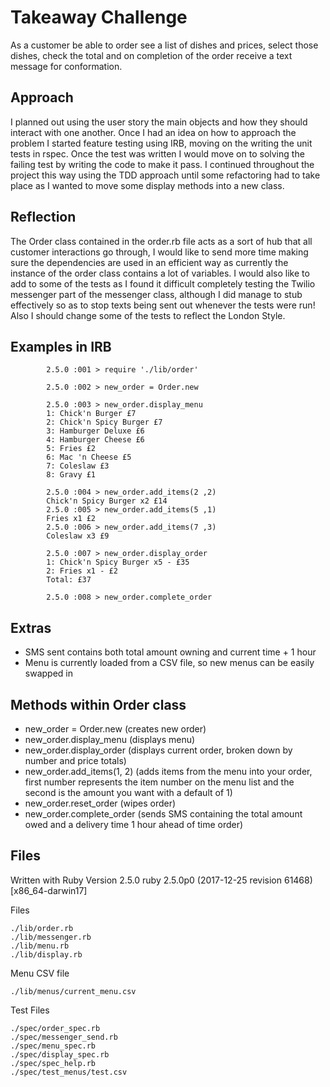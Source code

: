 # Takeaway Challenge

As a customer be able to order see a list of dishes and prices, select those dishes, check the total and on completion of the order receive a text message for conformation.

## Approach

I planned out using the user story the main objects and how they should interact with one another. Once I had an idea on how to approach the problem I started feature testing using IRB, moving on the writing the unit tests in rspec. Once the test was written I would move on to solving the failing test by writing the code to make it pass. I continued throughout the project this way using the TDD approach until some refactoring had to take place as I wanted to move some display methods into a new class.

## Reflection
The Order class contained in the order.rb file acts as a sort of hub that all customer interactions go through, I would like to send more time making sure the dependencies are used in an efficient way as currently the instance of the order class contains a lot of variables. I would also like to add to some of the tests as I found it difficult completely testing the Twilio messenger part of the messenger class, although I did manage to stub effectively so as to stop texts being sent out whenever the tests were run! Also I should change some of the tests to reflect the London Style.

## Examples in IRB
```
        2.5.0 :001 > require './lib/order'

        2.5.0 :002 > new_order = Order.new

        2.5.0 :003 > new_order.display_menu
        1: Chick'n Burger £7
        2: Chick'n Spicy Burger £7
        3: Hamburger Deluxe £6
        4: Hamburger Cheese £6
        5: Fries £2
        6: Mac 'n Cheese £5
        7: Coleslaw £3
        8: Gravy £1

        2.5.0 :004 > new_order.add_items(2 ,2)
        Chick'n Spicy Burger x2 £14
        2.5.0 :005 > new_order.add_items(5 ,1)
        Fries x1 £2
        2.5.0 :006 > new_order.add_items(7 ,3)
        Coleslaw x3 £9

        2.5.0 :007 > new_order.display_order
        1: Chick'n Spicy Burger x5 - £35
        2: Fries x1 - £2
        Total: £37

        2.5.0 :008 > new_order.complete_order
```
## Extras

- SMS sent contains both total amount owning and current time + 1 hour
- Menu is currently loaded from a CSV file, so new menus can be easily swapped in

## Methods within Order class

- new_order = Order.new (creates new order)
- new_order.display_menu (displays menu)
- new_order.display_order (displays current order, broken down by number and price totals)
- new_order.add_items(1, 2) (adds items from the menu into your order, first number represents the item number on the menu list and the second is the amount you want with a default of 1)
- new_order.reset_order (wipes order)
- new_order.complete_order (sends SMS containing the total amount owed and a delivery time 1 hour ahead of time order)

## Files

Written with Ruby Version 2.5.0
        ruby 2.5.0p0 (2017-12-25 revision 61468) [x86_64-darwin17]

Files

    ./lib/order.rb
    ./lib/messenger.rb
    ./lib/menu.rb
    ./lib/display.rb

Menu CSV file

    ./lib/menus/current_menu.csv

Test Files

    ./spec/order_spec.rb
    ./spec/messenger_send.rb
    ./spec/menu_spec.rb
    ./spec/display_spec.rb
    ./spec/spec_help.rb
    ./spec/test_menus/test.csv
